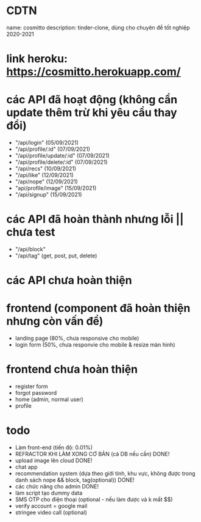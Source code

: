# CDTN
name: cosmitto
description: tinder-clone, dùng cho chuyên đề tốt nghiệp 2020-2021

# link heroku: https://cosmitto.herokuapp.com/

# các API đã hoạt động (không cần update thêm trừ khi yêu cầu thay đổi)
- "/api/login"                  (05/09/2021)
- "/api/profile/:id"            (07/09/2021)
- "/api/profile/update/:id"     (07/09/2021)
- "/api/profile/delete/:id"     (07/09/2021)
- "/api/recs"                   (10/09/2021)
- "/api/like"                   (12/09/2021)
- "/api/nope"                   (12/09/2021)
- "api/profile/image"           (15/09/2021)
- "/api/signup"                 (15/09/2021)

# các API đã hoàn thành nhưng lỗi || chưa test
- "/api/block"
- "/api/tag" (get, post, put, delete)

# các API chưa hoàn thiện 

# frontend (component đã hoàn thiện nhưng còn vấn đề)
- landing page (80%, chưa responsive cho mobile)
- login form (50%, chưa responvie cho mobile & resize màn hình)

# frontend chưa hoàn thiện
- register form
- forgot password
- home (admin, normal user)
- profile

# todo
- Làm front-end (tiến độ: 0.01%)
- REFRACTOR KHI LÀM XONG CƠ BẢN (cả DB nếu cần)                                                                 DONE!
- upload image lên cloud                                                                                        DONE!
- chat app
- recommendation system (dựa theo giới tính, khu vực, không được trong danh sách nope && block, tag(optional))  DONE!
- các chức năng cho admin                                                                                       DONE!
- làm script tạo dummy data
- SMS OTP cho điện thoại (optional - nếu làm được và k mất $$)
- verify account = google mail
- stringee video call (optional)
